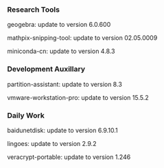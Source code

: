 ### Research Tools

geogebra: update to version 6.0.600

mathpix-snipping-tool: update to version 02.05.0009

miniconda-cn: update to version 4.8.3

### Development Auxillary

partition-assistant: update to version 8.3

vmware-workstation-pro: update to version 15.5.2

### Daily Work

baidunetdisk: update to version 6.9.10.1

lingoes: update to version 2.9.2

veracrypt-portable: update to version 1.246

